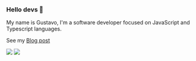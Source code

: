 ### Hello devs 👋

My name is Gustavo, I'm a software developer focused on JavaScript and Typescript languages.

See my [Blog post](https://gustavoleite.vercel.app/blog)

<p align="left">
  <a href="#mailto:gustavoleiteoliveira800@gmail.com" alt="Gmail" target="_blank">
  <img src="https://img.shields.io/badge/-Gmail-FF0000?style=flat-square&labelColor=FF0000&logo=gmail&logoColor=white&link=LINK-DO-SEU-EMAIL" /></a>

  <a href="https://www.linkedin.com/in/gustavo-dev-front/" alt="Linkedin" target="_blank">
  <img src="https://img.shields.io/badge/-Linkedin-0e76a8?style=flat-square&logo=Linkedin&logoColor=white&link=LINK-DO-SEU-LINKEDIN" /></a>
</p>  
